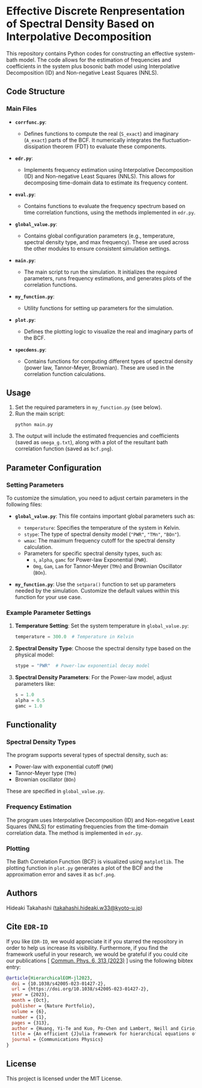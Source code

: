 <script type="text/javascript" async src="https://cdnjs.cloudflare.com/ajax/libs/mathjax/2.7.7/MathJax.js?config=TeX-MML-AM_CHTML">
</script>
<script type="text/x-mathjax-config">
 MathJax.Hub.Config({
 tex2jax: {
 inlineMath: [['$', '$'] ],
 displayMath: [ ['$$','$$'], ["\\[","\\]"] ]
 }
 });
</script>


# Effective Discrete Renpresentation of Spectral Density Based on Interpolative Decomposition

This repository contains Python codes for constructing an effective system-bath model. The code allows for the estimation of frequencies and coefficients in the system plus bosonic bath model using Interpolative Decomposition (ID) and Non-negative Least Squares (NNLS).

## Code Structure

### Main Files

- **`corrfunc.py`**: 
  - Defines functions to compute the real (`S_exact`) and imaginary (`A_exact`) parts of the BCF. It numerically integrates the fluctuation-dissipation theorem (FDT) to evaluate these components.

- **`edr.py`**: 
  - Implements frequency estimation using Interpolative Decomposition (ID) and Non-negative Least Squares (NNLS). This allows for decomposing time-domain data to estimate its frequency content.

- **`eval.py`**: 
  - Contains functions to evaluate the frequency spectrum based on time correlation functions, using the methods implemented in `edr.py`.

- **`global_value.py`**: 
  - Contains global configuration parameters (e.g., temperature, spectral density type, and max frequency). These are used across the other modules to ensure consistent simulation settings.

- **`main.py`**: 
  - The main script to run the simulation. It initializes the required parameters, runs frequency estimations, and generates plots of the correlation functions.

- **`my_function.py`**: 
  - Utility functions for setting up parameters for the simulation.

- **`plot.py`**: 
  - Defines the plotting logic to visualize the real and imaginary parts of the BCF.

- **`specdens.py`**: 
  - Contains functions for computing different types of spectral density (power law, Tannor-Meyer, Brownian). These are used in the correlation function calculations.

## Usage

1. Set the required parameters in `my_function.py` (see below).  
2. Run the main script:
   ```
   python main.py
   ```
3. The output will include the estimated frequencies and coefficients (saved as `omega_g.txt`), along with a plot of the resultant bath correlation function (saved as `bcf.png`).

## Parameter Configuration

### Setting Parameters

To customize the simulation, you need to adjust certain parameters in the following files:

- **`global_value.py`**: This file contains important global parameters such as:
  - `temperature`: Specifies the temperature of the system in Kelvin.
  - `stype`: The type of spectral density model (`"PWR"`, `"TMn"`, `"BOn"`).
  - `wmax`: The maximum frequency cutoff for the spectral density calculation.
  - Parameters for specific spectral density types, such as:
    - `s`, `alpha`, `gamc` for Power-law Exponential (`PWR`).
    - `Omg`, `Gam`, `Lam` for Tannor-Meyer (`TMn`) and Brownian Oscillator (`BOn`).

- **`my_function.py`**: Use the `setpara()` function to set up parameters needed by the simulation. Customize the default values within this function for your use case.

### Example Parameter Settings

1. **Temperature Setting**: Set the system temperature in `global_value.py`:
   ```python
   temperature = 300.0  # Temperature in Kelvin
   ```

2. **Spectral Density Type**: Choose the spectral density type based on the physical model:
   ```python
   stype = "PWR"  # Power-law exponential decay model
   ```

3. **Spectral Density Parameters**: For the Power-law model, adjust parameters like:
   ```python
   s = 1.0
   alpha = 0.5
   gamc = 1.0
   ```

## Functionality

### Spectral Density Types

The program supports several types of spectral density, such as:
- Power-law with exponential cutoff (`PWR`)
- Tannor-Meyer type (`TMn`)
- Brownian oscillator (`BOn`)

These are specified in `global_value.py`.

### Frequency Estimation

The program uses Interpolative Decomposition (ID) and Non-negative Least Squares (NNLS) for estimating frequencies from the time-domain correlation data. The method is implemented in `edr.py`.

### Plotting

The Bath Correlation Function (BCF) is visualized using `matplotlib`. The plotting function in `plot.py` generates a plot of the BCF and the approximation error and saves it as `bcf.png`.

## Authors
Hideaki Takahashi (takahashi.hideaki.w33@kyoto-u.jp)

## Cite `EDR-ID`
If you like `EDR-ID`, we would appreciate it if you starred the repository in order to help us increase its visibility. Furthermore, if you find the framework useful in your research, we would be grateful if you could cite our publications
 [ [Commun. Phys. 6, 313 (2023)](https://doi.org/10.1038/s42005-023-01427-2)  ] 
using the following bibtex entry:
```bib
@article{HierarchicalEOM-jl2023,
  doi = {10.1038/s42005-023-01427-2},
  url = {https://doi.org/10.1038/s42005-023-01427-2},
  year = {2023},
  month = {Oct},
  publisher = {Nature Portfolio},
  volume = {6},
  number = {1},
  pages = {313},
  author = {Huang, Yi-Te and Kuo, Po-Chen and Lambert, Neill and Cirio, Mauro and Cross, Simon and Yang, Shen-Liang and Nori, Franco and Chen, Yueh-Nan},
  title = {An efficient {J}ulia framework for hierarchical equations of motion in open quantum systems},
  journal = {Communications Physics}
}
```

## License

This project is licensed under the MIT License.
